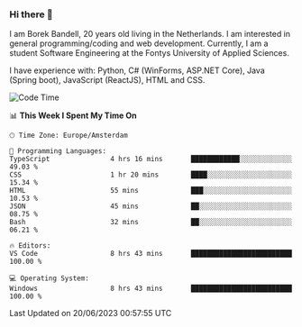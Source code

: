 ### Hi there 👋

I am Borek Bandell, 20 years old living in the Netherlands. I am interested in general programming/coding and web development. Currently, I am a student Software Engineering at the Fontys University of Applied Sciences.

I have experience with: Python, C# (WinForms, ASP.NET Core), Java (Spring boot), JavaScript (ReactJS), HTML and CSS.

<!--START_SECTION:waka-->
![Code Time](http://img.shields.io/badge/Code%20Time-621%20hrs%2010%20mins-blue)

📊 **This Week I Spent My Time On** 

```text
🕑︎ Time Zone: Europe/Amsterdam

💬 Programming Languages: 
TypeScript               4 hrs 16 mins       ████████████░░░░░░░░░░░░░   49.03 % 
CSS                      1 hr 20 mins        ████░░░░░░░░░░░░░░░░░░░░░   15.34 % 
HTML                     55 mins             ███░░░░░░░░░░░░░░░░░░░░░░   10.53 % 
JSON                     45 mins             ██░░░░░░░░░░░░░░░░░░░░░░░   08.75 % 
Bash                     32 mins             ██░░░░░░░░░░░░░░░░░░░░░░░   06.21 % 

🔥 Editors: 
VS Code                  8 hrs 43 mins       █████████████████████████   100.00 % 

💻 Operating System: 
Windows                  8 hrs 43 mins       █████████████████████████   100.00 % 
```


 Last Updated on 20/06/2023 00:57:55 UTC
<!--END_SECTION:waka-->

<!--**tcBorek2002/tcBorek2002** is a ✨ _special_ ✨ repository because its `README.md` (this file) appears on your GitHub profile.

Here are some ideas to get you started:

- 🔭 I’m currently working on ...
- 🌱 I’m currently learning ...
- 👯 I’m looking to collaborate on ...
- 🤔 I’m looking for help with ...
- 💬 Ask me about ...
- 📫 How to reach me: ...
- 😄 Pronouns: ...
- ⚡ Fun fact: ...
-->
